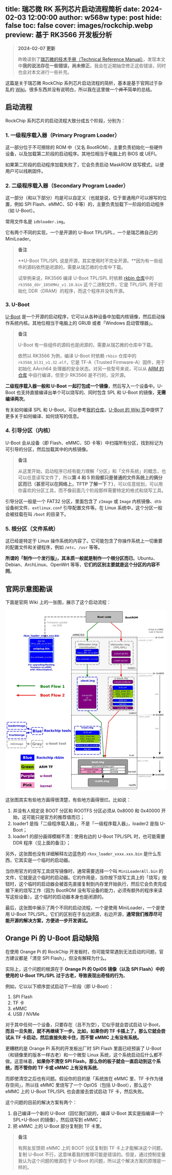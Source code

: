 title: 瑞芯微 RK 系列芯片启动流程简析
date: 2024-02-03 12:00:00
author: w568w
type: post
hide: false
toc: false
cover: images/rockchip.webp
preview: 基于 RK3566 开发板分析
---

> **2024-02-07 更新**
>
> 昨晚读到了[瑞芯微的技术手册（Technical Reference Manual）](https://github.com/heitbaum/rk3568/)，发现本文中**我的说法存在一些错误，尚未修正**。我会在近期抽空修正这些错误，同时也会对本文进行一些补充。

这篇是关于瑞芯微 RockChip 系列芯片启动流程的简析，基本是基于官网过于杂乱的 [Wiki](https://opensource.rock-chips.com/wiki_Boot_option)。很多东西并没有说明白，所以我在这里做一个~~并不~~简单的总结。

## 启动流程

RockChip 系列芯片的启动流程大致分成五个阶段，分别为：

### 1. 一级程序载入器（Primary Program Loader）
这一部分位于不可擦除的 ROM 中（又名 BootROM），主要负责初始化一些硬件设备，以及加载第二阶段的启动程序。其地位相当于电脑上的 BIOS 或 UEFI。

如果第二阶段的启动程序加载失败了，它会负责启动 MaskROM 烧写模式，以便用户可以线刷固件。

### 2. 二级程序载入器（Secondary Program Loader）
这一部分（和以下部分）均是可以自定义（也就是说，位于普通用户可以擦写的位置，例如 SPI Flash、eMMC、SD 卡等）的，主要负责加载下一阶段的启动程序（如 U-Boot）。

常用文件名是 `idbloader.img`。

它有两个不同的实现，一个是开源的 U-Boot TPL/SPL，一个是瑞芯微自己的 MiniLoader。

> **备注**
>
> **U-Boot TPL/SPL 说是开源，其实使用时不完全开源。**因为有一些组件的源码依然是闭源的，需要从瑞芯微的仓库中下载。
> 
> 试举例来说，RK3566 编译 U-Boot TPL/SPL 时依赖 [rkbin 仓库](https://github.com/rockchip-linux/rkbin)中的 `rk3566_ddr_1056MHz_v1.10.bin` 这个二进制文件，它是 TPL/SPL 用于初始化 DDR（DRAM）的程序，而这个程序并没有开源。

### 3. U-Boot
[U-Boot](https://docs.u-boot.org/) 是一个开源的启动程序，它可以从各种设备中加载内核镜像，然后启动操作系统内核。其地位相当于电脑上的 GRUB 或者「Windows 启动管理器」。

> **备注**
>
> U-Boot 有一些组件的源码也是闭源的，需要从瑞芯微的仓库中下载。
> 
> 依然以 RK3566 为例，编译 U-Boot 时依赖 `rkbin` 仓库中的 `rk3568_bl31_v1.32.elf`，它是 TF-A（Trusted Firmware-A）固件，用于初始化 AArch64 处理器的安全状态。对另一些型号来说，可以从 [ARM 的仓库](https://github.com/ARM-software/arm-trusted-firmware.git) 中自行编译，但至少 RK3566 是不行的，没开源。

**二级程序载入器一般和 U-Boot 一起打包成一个镜像**，然后写入一个设备中。U-Boot 也支持直接编译出单个可以烧写的、同时包含 SPL 和 U-Boot 的镜像，**无需编译两次**。

有关如何编译 SPL 和 U-Boot，可以参考[我的仓库](https://github.com/w568w/u-boot-orangepi-3b)。[U-Boot 的 Wiki 页](https://docs.u-boot.org/en/latest/board/rockchip/rockchip.html)中提供了更多关于如何编译、如何烧写的信息。

### 4. 引导分区（内核）
U-Boot 会从设备（即 Flash、eMMC、SD 卡等）中扫描所有分区，找到标记为可引导的分区，然后加载其中的内核镜像。

> **备注**
>
> 从这里开始，启动程序已经有能力理解「分区」和「文件系统」的概念，也可以任意读写文件了，所以**第 4 和 5 阶段都只是普通的文件系统上的俩分区而已（甚至可以在网络上，TFTP 了解一下？）**，可以任意规划，可以用你喜欢的分区工具，而不像前面几个阶段那样需要特定的格式和烧写工具。

引导分区一般是一个 FAT32 分区，里面包含了 `zImage` 或 `Image` 内核镜像、`dtb` 设备树文件、`extlinux.conf` 引导配置文件等。在 Linux 系统中，这个分区一般会被挂载在叫 `/boot` 的目录下。

### 5. 根分区（文件系统）
这已经是特定于 Linux 操作系统的内容了。它可能包含了你操作系统上一切重要的配置文件和关键程序，例如 `/etc`、`/usr` 等等。

**所谓的「制作一个发行版」，其本质一般就是制作一个根分区而已**。Ubuntu、Debian、ArchLinux、OpenWrt 等等，**它们的区别主要就是这个分区的内容不同**。



## 官网示意图勘误
下面是官网 Wiki 上的一张图，展示了这个启动流程：

![RockChip Boot Process](images/Rockchip_bootflow20181122.webp)

这张图其实有些地方画得很清楚，有些地方画得很烂。比如说：

1. 并没有人规定说 BOOT 分区和 ROOTFS 分区必须从 0x8000 和 0x40000 开始，这可能只是官方的推荐值而已；
2. loader1 是指「二级程序载入器」，不是「一级程序载入器」，loader2 是指 U-Boot；
3. loader1 的部分画得模糊不清：使用右边的 U-Boot TPL/SPL 时，也可能需要 DDR 程序（见上面的备注）；

另外，这张图也没有详细解释左边蓝色的 `rkxx_loader_vxxx.xxx.bin` 是什么东西，它其实是一个临时的启动器。

当你用官方的烧写工具烧写镜像时，通常需要选择一个叫 `MiniLoaderAll.bin` 的文件，它就是这个临时的启动器。它的作用是，当你按下烧写工具上的「烧写」按钮时，这个临时的启动器会被首先直接复制到内存里开始执行，然后它会负责完成接下来的烧写工作（因为 BootROM 没有写设备的能力，必须有额外的程序来读写这些设备）。这个临时的启动器本身也是闭源的。

最后，这张图中展示了两个不同的启动流程，一个是使用 MiniLoader，一个是使用 U-Boot TPL/SPL。它们的区别在于左边闭源，右边开源，**通常我们推荐尽可能开源的解决方案，方便进一步开发调试。**


## Orange Pi 的 U-Boot 启动缺陷
在使用 Orange Pi 的 RockChip 开发板时，你可能常常遇到无法启动的问题，官方建议都是「清空 SPI Flash」，但没有解释为什么。

实际上，这个问题的根源在于 **Orange Pi 的 OpiOS 镜像（以及 SPI Flash）中的使用的 U-Boot TPL/SPL 过于古老，导致表现出奇怪的行为**。

例如，它以以下顺序尝试启动下一阶段（即 U-Boot）：

1. SPI Flash
2. TF 卡
3. eMMC
4. USB / NVMe

对于其中任何一个设备，只要存在（且不为空），它似乎就会尝试启动 U-Boot，**而且一旦失败，就不再继续下一步。比如，如果你的 TF 卡插上了，那么它就会尝试从 TF 卡启动，然后直接失败卡住，而不管 eMMC 上有没有系统。**

更糟糕的是 Orange Pi 系列的开发板出厂时 SPI Flash 里面已经预装了 U-Boot（和镜像里的版本一样古老）和一个微型 Linux 系统，这个系统启动后什么都不做。这意味着，**如果你不清空 SPI Flash，那么你的板子就会一直启动到这个系统，而不管你的 TF 卡或 eMMC 上有没有系统**。

而即使清空之后也有问题。假设你的目的是「系统放在 eMMC 里、TF 卡作为储存空间」，所以往 eMMC 里烧写了一个 OpiOS（包括 U-Boot），那么这个 eMMC 上的 U-Boot TPL/SPL 也会直接去尝试启动 TF 卡，然后失败。

这个问题的目前的解决方案有两个：

1. 自己编译一个新的 U-Boot（回忆我们说的，编译 U-Boot 其实是指编译一个 SPL+U-Boot 的镜像），然后烧写到 eMMC；
2. 把 eMMC 上的 U-Boot 部分复制到 TF 卡里。

> **备注**
>
> 有网友反馈把 eMMC 上的 BOOT 分区复制到 TF 卡上才能解决这个问题，复制 U-Boot 不行，这意味着我的推理可能是错误的。但是，通过控制变量我认为这个问题的根源在于 U-Boot 的问题，所以这个解决方案的原理是一样的。